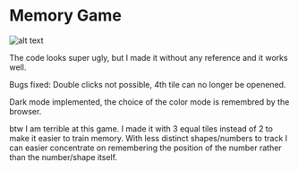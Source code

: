 

# Memory Game

![alt text](https://repository-images.githubusercontent.com/435514581/e94626bf-2160-49a6-88a0-8cda25defc57)

The code looks super ugly, but I made it without any reference and it works well.

Bugs fixed: Double clicks not possible, 4th tile can no longer be openened. 

Dark mode implemented, the choice of the color mode is remembred by the browser.

btw I am terrible at this game.
I made it with 3 equal tiles instead of 2 to make it easier to train memory. 
With less distinct shapes/numbers to track I can easier concentrate on remembering the position 
of the number rather than the number/shape itself.